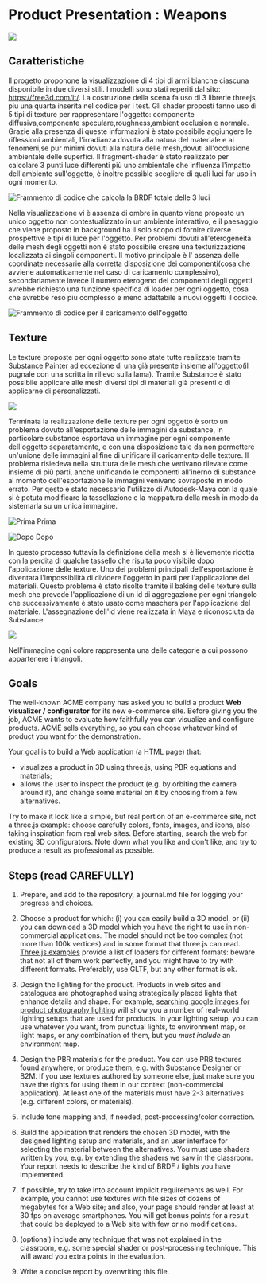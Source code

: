# Product Presentation : Weapons

![](Images/Relation1.png)

## Caratteristiche

Il progetto proponone la visualizzazione di 4 tipi di armi bianche ciascuna disponibile in due diversi stili. I modelli sono stati reperiti dal sito: https://free3d.com/it/. La costruzione della scena fa uso di 3 librerie threejs, piu una quarta inserita nel codice per i test. Gli shader proposti fanno uso di 5 tipi di texture per rappresentare l'oggetto: componente diffusiva,componente speculare,roughness,ambient occlusion e normale. Grazie alla presenza di queste informazioni è stato possibile aggiungere le riflessioni ambientali, l'irradianza dovuta alla natura del materiale e ai fenomeni,se pur minimi dovuti alla natura delle mesh,dovuti all'occlusione ambientale delle superfici.
Il fragment-shader è stato realizzato per calcolare 3 punti luce differenti più uno ambientale che influenza l'impatto dell'ambiente sull'oggetto, è inoltre possible scegliere di quali luci far uso in ogni momento.


![Frammento di codice che calcola la BRDF totale delle 3 luci](Images/Relation2.png)


Nella visualizzazione vi è assenza di ombre in quanto viene proposto un unico oggetto non contestualizzato in un ambiente interattivo, e il paesaggio che viene proposto in background ha il solo scopo di fornire diverse prospettive e tipi di luce per l'oggetto. Per problemi dovuti all'eterogeneità delle mesh degli oggetti non è stato possibile creare una texturizzazione localizzata ai singoli componenti. Il motivo principale è l' assenza delle coordinate necessarie alla corretta disposizione dei componenti(cosa che avviene automaticamente nel caso di caricamento complessivo), secondariamente invece il numero eterogeno dei componenti degli oggetti avrebbe richiesto una funzione specifica di loader per ogni oggetto, cosa che avrebbe reso piu complesso e meno adattabile a nuovi oggetti il codice.


![Frammento di codice per il caricamento dell'oggetto](Images/Relation3.png)




## Texture

Le texture proposte per ogni oggetto sono state tutte realizzate tramite Substance Painter ad eccezione di una già presente insieme all'oggetto(il pugnale con una scritta in rilievo sulla lama). Tramite Substance è stato possibile applicare alle mesh diversi tipi di materiali già presenti o di applicarne di personalizzati.

![](Images/Relation4.png)  

Terminata la realizzazione delle texture per ogni oggetto è sorto un problema dovuto all'esportazione delle immagini da substance, in particolare substance esportava un immagine per ogni componente dell'oggetto separatamente, e con una disposizione tale da non permettere un'unione delle immagini al fine di unificare il caricamento delle texture. Il problema risiedeva nella struttura delle mesh che venivano rilevate come insieme di più parti, anche unificando le componenti all'inerno di substance al momento dell'esportazione le immagini venivano sovraposte in modo errato. Per qesto è stato necessario l'utilizzo di Autodesk-Maya con la quale si è potuta modificare la tassellazione e la mappatura della mesh in modo da sistemarla su un unica immagine.

 ![Prima](Images/Relation5.png)
 Prima


 ![Dopo](Images/Relation6.png)
 Dopo

 In questo processo tuttavia la definizione della mesh si è lievemente ridotta con la perdita di qualche tassello che risulta poco visibile dopo l'applicazione delle texture. Uno dei problemi principali dell'esportazione è diventata l'impossibilità di dividere l'oggetto in parti per l'applicazione dei materiali. Questo problema è stato risolto tramite il baking delle texture sulla mesh che prevede l'applicazione di un id di aggregazione per ogni triangolo che successivamente è stato usato come maschera per l'applicazione del materiale. L'assegnazione dell'id viene realizzata in Maya e riconosciuta da Substance.

![](Images/Relation7.png)

Nell'immagine ogni colore rappresenta una delle categorie a cui possono appartenere i triangoli.

## Goals

The well-known ACME company has asked you to build a product **Web visualizer / configurator** for its new e-commerce site. Before giving you the job, ACME wants to evaluate how faithfully you can visualize and configure products.  ACME sells everything, so you can choose whatever kind of product you want for the demonstration.

Your goal is to build a Web application (a HTML page) that:

- visualizes a product in 3D using three.js, using PBR equations and materials;
- allows the user to inspect the product (e.g. by orbiting the camera around it), and change some material on it by choosing from a few alternatives.

Try to make it look like a simple, but real portion of an e-commerce site, not a three.js example: choose carefully colors, fonts, images, and icons, also taking inspiration from real web sites. Before starting, search the web for existing 3D configurators. Note down what you like and don't like, and try to produce a result as professional as possible.

## Steps (read CAREFULLY)

1. Prepare, and add to the repository, a journal.md file for logging your progress and choices.

2. Choose a product for which: (i) you can easily build a 3D model, or (ii) you can download a 3D model which you have the right to use in non-commercial applications. The model should not be too complex (not more than 100k vertices) and in some format that three.js can read. [Three.js examples](https://threejs.org/examples/) provide a list of loaders for different formats: beware that not all of them work perfectly, and you might have to try with different formats. Preferably, use GLTF, but any other format is ok.

3. Design the lighting for the product. Products in web sites and catalogues are photographed using strategically placed lights that enhance details and shape. For example, [searching google images for product photography lighting](http://www.google.com/images?q=product+photography+lighting) will show you a number of real-world lighting setups that are used for products. In your lighting setup, you can use whatever you want, from punctual lights, to environment map, or light maps, or any combination of them, but you *must include* an environment map.

4. Design the PBR materials for the product. You can use PRB textures found anywhere, or produce them, e.g. with Substance Designer or B2M. If you use textures authored by someone else, just make sure you have the rights for using them in our context (non-commercial application). At least one of the materials must have 2-3 alternatives (e.g. different colors, or materials).

5. Include tone mapping and, if needed, post-processing/color correction.

6. Build the application that renders the chosen 3D model, with the designed lighting setup and materials, and an user interface for selecting the material between the alternatives. You must use shaders written by you, e.g. by extending the shaders we saw in the classroom. Your report needs to describe the kind of BRDF / lights you have implemented.

7. If possible, try to take into account implicit requirements as well. For example, you cannot use textures with file sizes of dozens of megabytes for a Web site; and also, your page should render at least at 30 fps on average smartphones. You will get bonus points for a result that could be deployed to a Web site with few or no modifications.

8. (optional) include any technique that was not explained in the classroom, e.g. some special shader or post-processing technique. This will award you extra points in the evaluation.

9. Write a concise report by overwriting this file.
